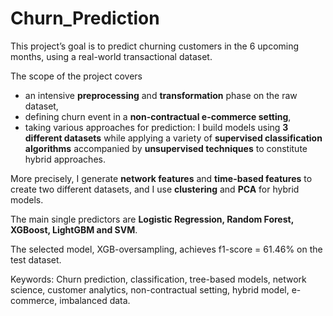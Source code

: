 # Churn_Prediction

This project’s goal is to predict churning customers in the 6 upcoming months, using a real-world transactional dataset.

The scope of the project covers
- an intensive **preprocessing** and **transformation** phase on the raw dataset,
- defining churn event in a **non-contractual e-commerce setting**,
- taking various approaches for prediction: I build models using **3 different datasets** while applying a variety of **supervised classification algorithms** accompanied by **unsupervised techniques** to constitute hybrid approaches.

More precisely, I generate **network features** and **time-based features** to create two different datasets, and I use **clustering** and **PCA** for hybrid models.

The main single predictors are **Logistic Regression, Random Forest, XGBoost, LightGBM and SVM**. 

The selected model, XGB-oversampling, achieves f1-score = 61.46% on the test dataset.

Keywords: Churn prediction, classification, tree-based models, network science, customer analytics, non-contractual setting, hybrid model, e-commerce, imbalanced data.
